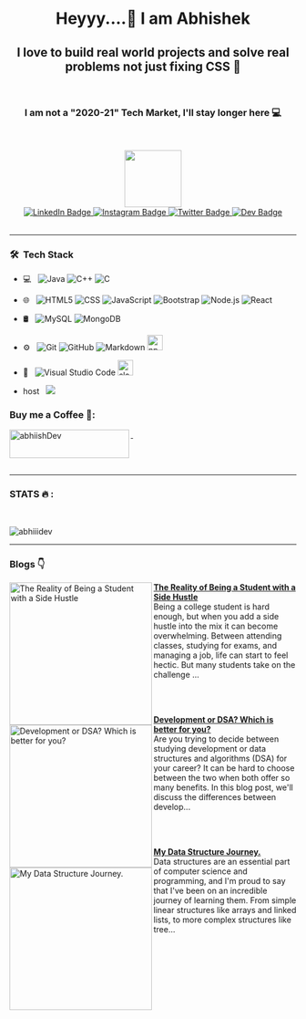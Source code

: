 <h1 align="center">Heyyy....👋 I am Abhishek </h1>
<h2 align="center"> I love to build real world projects and solve real problems not just fixing CSS 📝 </h2>
<br>
<h3 align="center"> I am not a "2020-21" Tech Market, I'll stay longer here  💻 </h3>
<br>
<br>

<div id="header" align="center">
  <img src="https://media.giphy.com/media/M9gbBd9nbDrOTu1Mqx/giphy.gif" width="100"/>
 <div id="badges">
  <a href="https://www.linkedin.com/in/abhiiidev" target="blank">
    <img src="https://img.shields.io/badge/LinkedIn-blue?style=for-the-badge&logo=linkedin&logoColor=white" alt="LinkedIn Badge"/>
  </a>
  <a href="your-youtube-URL">
    <img src="https://img.shields.io/badge/Instagram-red?style=for-the-badge&logo=instagram&logoColor=white" alt="Instagram Badge"/>
  </a>
  <a href="https://twitter.com/abhiiidev" target="blank">
    <img src="https://img.shields.io/badge/Twitter-blue?style=for-the-badge&logo=twitter&logoColor=white" alt="Twitter Badge"/>
  </a>
   <a href="https://dev.to/abhiiidev" target="blank">
    <img src="https://img.shields.io/badge/Dev-pink?style=for-the-badge&logo=dev.to&logoColor=white" alt="Dev Badge"/>
  </a>
</div>
</div>

<br>



</p>
<hr>

<h3> 🛠 &nbsp;Tech Stack</h3>

- 💻 &nbsp;
  ![Java](https://img.shields.io/badge/-Java-333333?style=flat&logo=Java&logoColor=007396)
  ![C++](https://img.shields.io/badge/-C++-333333?style=flat&logo=C%2B%2B&logoColor=00599C)
    ![C](https://img.shields.io/badge/-C-333333?style=flat&logo=C%2B%2B&logoColor=00599C)

- 🌐 &nbsp;
  ![HTML5](https://img.shields.io/badge/-HTML5-333333?style=flat&logo=HTML5)
  ![CSS](https://img.shields.io/badge/-CSS-333333?style=flat&logo=CSS3&logoColor=1572B6)
  ![JavaScript](https://img.shields.io/badge/-JavaScript-333333?style=flat&logo=javascript)
  ![Bootstrap](https://img.shields.io/badge/-Bootstrap-333333?style=flat&logo=bootstrap&logoColor=563D7C)
  ![Node.js](https://img.shields.io/badge/-Node.js-333333?style=flat&logo=node.js)
  ![React](https://img.shields.io/badge/-React-333333?style=flat&logo=react)
- 🛢 &nbsp;
  ![MySQL](https://img.shields.io/badge/-MySQL-333333?style=flat&logo=mysql)
  ![MongoDB](https://img.shields.io/badge/-MongoDB-333333?style=flat&logo=mongodb)
- ⚙️ &nbsp;
  ![Git](https://img.shields.io/badge/-Git-333333?style=flat&logo=git)
  ![GitHub](https://img.shields.io/badge/-GitHub-333333?style=flat&logo=github)
  ![Markdown](https://img.shields.io/badge/-Markdown-333333?style=flat&logo=markdown)
    <img src="https://cdn.jsdelivr.net/gh/devicons/devicon/icons/npm/npm-original-wordmark.svg" height="27" alt="npm logo"  />
- 🔧 &nbsp;
  ![Visual Studio Code](https://img.shields.io/badge/-Visual%20Studio%20Code-333333?style=flat&logo=visual-studio-code&logoColor=007ACC)
    <img src="https://cdn.jsdelivr.net/gh/devicons/devicon/icons/slack/slack-original.svg" height="27" alt="slack logo"  />
- host &nbsp;
  <img src="http://img.shields.io/badge/-Vercel-black?style=flat&logo=vercel&logoColor=white">





<h3 align="left">Buy me a Coffee 🤝:</h3>
<p>
  
  <a href="https://www.buymeacoffee.com/abhiishDev"> &nbsp; <img align="left" src="https://cdn.buymeacoffee.com/buttons/v2/default-yellow.png" height="50" width="210" alt="abhiishDev" /></a></p><br><br>
  <hr>


<h3 align="left">  STATS 🔥 : </h3>



&nbsp;

 <img align="center" src="https://github-readme-streak-stats.herokuapp.com/?user=abhiiidev&](https://github-readme-stats.vercel.app/api/top-langs/?username=abhiiidev&layout=compact&theme=vision-friendly-dark" alt="abhiiidev" />

 
<p>

<hr>
</p>
<p>
<h3>  Blogs 👇 </h3>
<!-- HASHNODE_BLOG:START -->
<p align="left">
<a href="https://abhiiikeblogs.hashnode.dev//the-reality-of-being-a-student-with-a-side-hustle" title="The Reality of Being a Student with a Side Hustle"><img src="https://cdn.hashnode.com/res/hashnode/image/stock/unsplash/4-EeTnaC1S4/upload/46751fe9e7eefb207370c3b04af27aff.jpeg" alt="The Reality of Being a Student with a Side Hustle" width="250px" align="left" /></a>
<a href="https://abhiiikeblogs.hashnode.dev//the-reality-of-being-a-student-with-a-side-hustle" title="The Reality of Being a Student with a Side Hustle"><strong>The Reality of Being a Student with a Side Hustle</strong></a>
<br/> Being a college student is hard enough, but when you add a side hustle into the mix it can become overwhelming. Between attending classes, studying for exams, and managing a job, life can start to feel hectic. But many students take on the challenge ... </p> <br/> <br/>
<p align="left">
<a href="https://abhiiikeblogs.hashnode.dev//development-or-dsa-which-is-better-for-you" title="Development or DSA? Which is better for you?"><img src="https://cdn.hashnode.com/res/hashnode/image/stock/unsplash/m_HRfLhgABo/upload/bee36d790fa51b7ddc198527a76b3594.jpeg" alt="Development or DSA? Which is better for you?" width="250px" align="left" /></a>
<a href="https://abhiiikeblogs.hashnode.dev//development-or-dsa-which-is-better-for-you" title="Development or DSA? Which is better for you?"><strong>Development or DSA? Which is better for you?</strong></a>
<br/> Are you trying to decide between studying development or data structures and algorithms (DSA) for your career? It can be hard to choose between the two when both offer so many benefits. In this blog post, we'll discuss the differences between develop... </p> <br/> <br/>
<p align="left">
<a href="https://abhiiikeblogs.hashnode.dev//my-data-structure-journey" title="My Data Structure Journey."><img src="https://cdn.hashnode.com/res/hashnode/image/upload/v1670603911630/CNPh_XIfd.jpeg" alt="My Data Structure Journey." width="250px" align="left" /></a>
<a href="https://abhiiikeblogs.hashnode.dev//my-data-structure-journey" title="My Data Structure Journey."><strong>My Data Structure Journey.</strong></a>
<br/> Data structures are an essential part of computer science and programming, and I'm proud to say that I've been on an incredible journey of learning them. From simple linear structures like arrays and linked lists, to more complex structures like tree... </p> <br/> <br/>
<!-- HASHNODE_BLOG:END -->

</p>
<br> <br><br>


